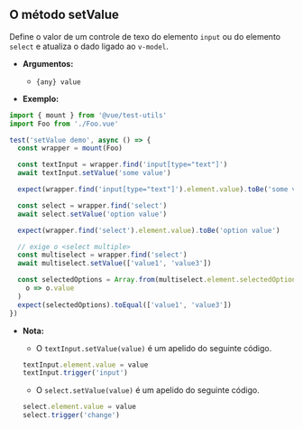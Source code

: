 ## O método setValue

Define o valor de um controle de texo do elemento `input` ou do elemento `select` e atualiza o dado ligado ao `v-model`.

- **Argumentos:**

  - `{any} value`

- **Exemplo:**

```js
import { mount } from '@vue/test-utils'
import Foo from './Foo.vue'

test('setValue demo', async () => {
  const wrapper = mount(Foo)

  const textInput = wrapper.find('input[type="text"]')
  await textInput.setValue('some value')

  expect(wrapper.find('input[type="text"]').element.value).toBe('some value')

  const select = wrapper.find('select')
  await select.setValue('option value')

  expect(wrapper.find('select').element.value).toBe('option value')

  // exige o <select multiple>
  const multiselect = wrapper.find('select')
  await multiselect.setValue(['value1', 'value3'])

  const selectedOptions = Array.from(multiselect.element.selectedOptions).map(
    o => o.value
  )
  expect(selectedOptions).toEqual(['value1', 'value3'])
})
```

- **Nota:**

  - O `textInput.setValue(value)` é um apelido do seguinte código.

  ```js
  textInput.element.value = value
  textInput.trigger('input')
  ```

  - O `select.setValue(value)` é um apelido do seguinte código.

  ```js
  select.element.value = value
  select.trigger('change')
  ```
